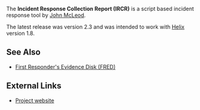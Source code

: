The **Incident Response Collection Report (IRCR)** is a script based
incident response tool by [John McLeod](John_McLeod "wikilink").

The latest release was version 2.3 and was intended to work with
[Helix](Helix "wikilink") version 1.8.

## See Also

- [First Responder's Evidence Disk
  (FRED)](First_Responder's_Evidence_Disk "wikilink")

## External Links

- [Project website](http://sourceforge.net/projects/ircr/)